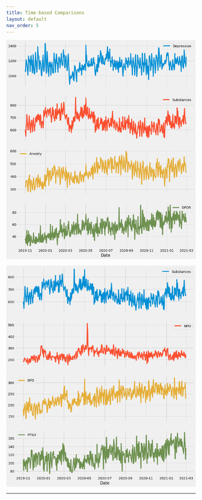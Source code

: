 ```yaml
---
title: Time-based Comparisons
layout: default
nav_order: 5
---
```


![](assets/DIS_COMP.png)<!-- -->


![](assets/PD_COMP.png)<!-- -->


---